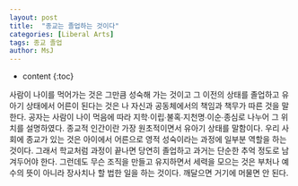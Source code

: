 ```yaml
---
layout: post
title:  "종교는 졸업하는 것이다"
categories: [Liberal Arts]
tags: 종교 졸업
author: MsJ
---
```


* content
{:toc}

사람이 나이를 먹어가는 것은 그만큼 성숙해 가는 것이고 그 이전의 상태를 졸업하고 유아기 상태에서 어른이 된다는 것은 나 자신과 공동체에서의 책임과 책무가 따른 것을 말한다. 공자는 사람이 나이 먹음에 따라 지학∙이립∙불혹∙지천명∙이순∙종심로 나누어 그 위치를 설명하였다. 종교적 인간이란 가장 원초적이면서 유아기 상태를 말함이다. 우리 사회에 종교가 있는 것은 아이에서 어른으로 영적 성숙이라는 과정에 일부분 역할을 하는 것이다. 그래서 학교처럼 과정이 끝나면 당연히 졸업하고 과거는 단순한 추억 정도로 남겨두어야 한다. 그런데도 무슨 조직을 만들고 유지하면서 세력을 모으는 것은 부처나 예수의 뜻이 아니라 장사치나 할 법한 일을 하는 것이다. 깨달으면 거기에 머물면 안 된다.
